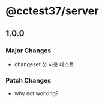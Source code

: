 # @cctest37/server

## 1.0.0

### Major Changes

-   changeset 첫 사용 테스트

### Patch Changes

-   why not working?
